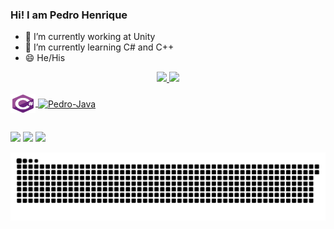 ### Hi! I am Pedro Henrique


- 🔭 I’m currently working at Unity
- 🌱 I’m currently learning C# and C++
- 😄 He/His

<div align="center">
  <a href="https://github.com/PHSdeM">
  <img height="160em" src="https://github-readme-stats.vercel.app/api?username=PHSdeM&show_icons=true&theme=outrun&include_all_commits=true&count_private=true"/>
  <img height="160em" src="https://github-readme-stats.vercel.app/api/top-langs/?username=PHSdeM&layout=compact&langs_count=7&theme=dark"/>
</div>

<div style="display: inline_block"><br>
  <img align="center" alt="Pedro-Csharp" height="30" width="40" src="https://raw.githubusercontent.com/devicons/devicon/master/icons/csharp/csharp-original.svg">
  <img align="center" alt="Pedro-Java" height="30" width="40" src="https://img.shields.io/badge/Java-ED8B00?style=for-the-badge&logo=java&logoColor=white">
</div>
  
   ##
 
<div> 
  <a href="https://www.instagram.com/phsdem" target="_blank"><img src="https://img.shields.io/badge/-Instagram-%23E4405F?style=for-the-badge&logo=instagram&logoColor=white" target="_blank"></a> 
  <a href = "mailto:pedrohsantosdemoura@gmail.com"><img src="https://img.shields.io/badge/-Gmail-%23333?style=for-the-badge&logo=gmail&logoColor=white" target="_blank"></a>
  <a href="https://www.linkedin.com/in/pedro-henrique-381a53210" target="_blank"><img src="https://img.shields.io/badge/-LinkedIn-%230077B5?style=for-the-badge&logo=linkedin&logoColor=white" target="_blank"></a> 
 
 ![Snake animation](https://github.com/PHSdeM/PHSdeM/blob/output/github-contribution-grid-snake.svg)
 
</div>
